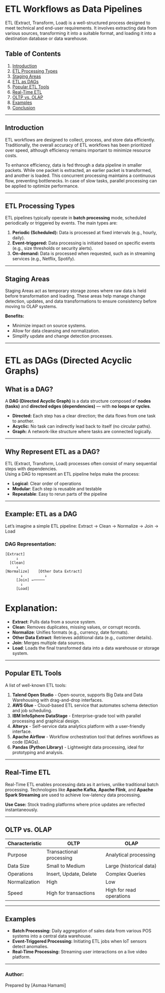   # ETL Workflows as Data Pipelines

ETL (Extract, Transform, Load) is a well-structured process designed to meet technical and end-user requirements. It involves extracting data from various sources, transforming it into a suitable format, and loading it into a destination database or data warehouse.

## Table of Contents

1. [Introduction](#introduction)
2. [ETL Processing Types](#etl-processing-types)
3. [Staging Areas](#staging-areas)
4. [ETL as DAGs](#etl-as-dags)
5. [Popular ETL Tools](#popular-etl-tools)
6. [Real-Time ETL](#real-time-etl)
7. [OLTP vs. OLAP](#oltp-vs-olap)
8. [Examples](#examples)
9. [Conclusion](#conclusion)

---

## Introduction

ETL workflows are designed to collect, process, and store data efficiently. Traditionally, the overall accuracy of ETL workflows has been prioritized over speed, although efficiency remains important to minimize resource costs.

To enhance efficiency, data is fed through a data pipeline in smaller packets. While one packet is extracted, an earlier packet is transformed, and another is loaded. This concurrent processing maintains a continuous flow, preventing bottlenecks. In case of slow tasks, parallel processing can be applied to optimize performance.

---

## ETL Processing Types

ETL pipelines typically operate in **batch processing** mode, scheduled periodically or triggered by events. The main types are:

1. **Periodic (Scheduled):** Data is processed at fixed intervals (e.g., hourly, daily).
2. **Event-triggered:** Data processing is initiated based on specific events (e.g., size thresholds or security alerts).
3. **On-demand:** Data is processed when requested, such as in streaming services (e.g., Netflix, Spotify).

---

## Staging Areas

Staging Areas act as temporary storage zones where raw data is held before transformation and loading. These areas help manage change detection, updates, and data transformations to ensure consistency before moving to OLAP systems.

**Benefits:**

* Minimize impact on source systems.
* Allow for data cleansing and normalization.
* Simplify update and change detection processes.

---

# ETL as DAGs (Directed Acyclic Graphs)

##  What is a DAG?

A **DAG (Directed Acyclic Graph)** is a data structure composed of **nodes (tasks)** and **directed edges (dependencies)** — with **no loops or cycles**.

- **Directed:** Each step has a clear direction; the data flows from one task to another.
- **Acyclic:** No task can indirectly lead back to itself (no circular paths).
- **Graph:** A network-like structure where tasks are connected logically.

---

##  Why Represent ETL as a DAG?

ETL (Extract, Transform, Load) processes often consist of many sequential steps with dependencies.  
Using a DAG to represent an ETL pipeline helps make the process:

- **Logical**: Clear order of operations
- **Modular**: Each step is reusable and testable
- **Repeatable**: Easy to rerun parts of the pipeline

---

## Example: ETL as a DAG

Let’s imagine a simple ETL pipeline: Extract → Clean → Normalize → Join → Load


### DAG Representation:

```text
[Extract]
     ↓
  [Clean]
     ↓
[Normalize]    [Other Data Extract]
       ↓          ↓
     [Join] ←─────
       ↓
     [Load]
```

# Explanation:

- **Extract**: Pulls data from a source system.
- **Clean**: Removes duplicates, missing values, or corrupt records.
- **Normalize**: Unifies formats (e.g., currency, date formats).
- **Other Data Extract**: Retrieves additional data (e.g., customer details).
- **Join**: Merges multiple data sources.
- **Load**: Loads the final transformed data into a data warehouse or storage system.

---

## Popular ETL Tools

A list of well-known ETL tools:

1. **Talend Open Studio** - Open-source, supports Big Data and Data Warehousing with drag-and-drop interfaces.
2. **AWS Glue** - Cloud-based ETL service that automates schema detection and job scheduling.
3. **IBM InfoSphere DataStage** - Enterprise-grade tool with parallel processing and graphical design.
4. **Alteryx** - Self-service data analytics platform with a user-friendly interface.
5. **Apache Airflow** - Workflow orchestration tool that defines workflows as code (DAGs).
6. **Pandas (Python Library)** - Lightweight data processing, ideal for prototyping and analysis.

---

## Real-Time ETL

Real-Time ETL enables processing data as it arrives, unlike traditional batch processing. Technologies like **Apache Kafka**, **Apache Flink**, and **Apache Spark Streaming** are used to achieve low-latency data processing.

**Use Case:** Stock trading platforms where price updates are reflected instantaneously.

---

## OLTP vs. OLAP

| Characteristic | OLTP                     | OLAP                     |
| -------------- | ------------------------ | ------------------------ |
| Purpose        | Transactional processing | Analytical processing    |
| Data Size      | Small to Medium          | Large (historical data)  |
| Operations     | Insert, Update, Delete   | Complex Queries          |
| Normalization  | High                     | Low                      |
| Speed          | High for transactions    | High for read operations |

---

## Examples

* **Batch Processing:** Daily aggregation of sales data from various POS systems into a central data warehouse.
* **Event-Triggered Processing:** Initiating ETL jobs when IoT sensors detect anomalies.
* **Real-Time Processing:** Streaming user interactions on a live video platform.

---

### Author:

Prepared by \[Asmaa Hamami]
